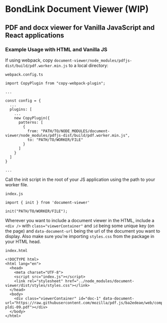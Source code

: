 
# BondLink Document Viewer (WIP)
## PDF and docx viewer for Vanilla JavaScript and React applications

### Example Usage with HTML and Vanilla JS

If using webpack, copy `document-viewer/node_modules/pdfjs-dist/build/pdf.worker.min.js` to a local directory:

`webpack.config.ts`
```
import CopyPlugin from "copy-webpack-plugin";

...

const config = {
  ...
  plugins: [
    ...
    new CopyPlugin({
      patterns: [
        {
          from: "PATH/TO/NODE_MODULES/document-viewer/node_modules/pdfjs-dist/build/pdf.worker.min.js",
          to: "PATH/TO/WORKER/FILE"
        }
      ]
    }
  ]
}

...

```

Call the init script in the root of your JS application using the path to your worker file.

`index.js`
```
import { init } from 'document-viewer'

init("PATH/TO/WORKER/FILE");
```

Wherever you want to include a document viewer in the HTML, include a `<div />` with `class="viewerContainer"` and `id` being some unique key (on the page) and `data-document-url` being the url of the document you want to display. Also make sure you're importing `styles.css` from the package in your HTML head.

`index.html`
```
<!DOCTYPE html>
<html lang="en">
  <head>
    <meta charset="UTF-8">
    <script src="index.js"></script>
    <link rel="stylesheet" href="../node_modules/document-viewer/dist/styles/styles.css"></link>
  </head>
  <body>
    <div class="viewerContainer" id="doc-1" data-document-url="https://raw.githubusercontent.com/mozilla/pdf.js/ba2edeae/web/compressed.tracemonkey-pldi-09.pdf"></div>
  </body>
</html>
```
